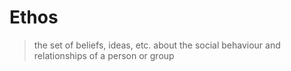 # Ethos

> the set of beliefs, ideas, etc. about the social behaviour and relationships of a person or group